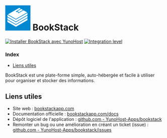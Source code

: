 # <img src="/images/logo-bookstack.png" height="80px" alt="Logo BookStack"> BookStack

[![Installer BookStack avec YunoHost](https://install-app.yunohost.org/install-with-yunohost.png)](https://install-app.yunohost.org/?app=bookstack) [![Integration level](https://dash.yunohost.org/integration/bookstack.svg)](https://dash.yunohost.org/appci/app/bookstack)

### Index

- [Liens utiles](#useful-links)

BookStack est une plate-forme simple, auto-hébergée et facile à utiliser pour organiser et stocker des informations.


## Liens utiles

+ Site web : [bookstackapp.com](https://www.bookstackapp.com/)
+ Documentation officielle : [bookstackapp.com/docs](https://www.bookstackapp.com/docs/)
+ Dépôt logiciel de l'application : [github.com - YunoHost-Apps/bookstack](https://github.com/YunoHost-Apps/bibliogram_ynh)
+ Remonter un bug ou une amélioration en créant un ticket (issue) : [github.com - YunoHost-Apps/bookstack/issues](https://github.com/YunoHost-Apps/bookstack_ynh/issues)
